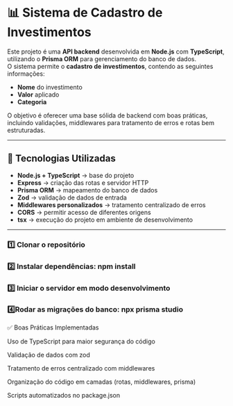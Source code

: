# 📊 Sistema de Cadastro de Investimentos

Este projeto é uma **API backend** desenvolvida em **Node.js** com **TypeScript**, utilizando o **Prisma ORM** para gerenciamento do banco de dados.  
O sistema permite o **cadastro de investimentos**, contendo as seguintes informações:  

- **Nome** do investimento  
- **Valor** aplicado  
- **Categoria**  

O objetivo é oferecer uma base sólida de backend com boas práticas, incluindo validações, middlewares para tratamento de erros e rotas bem estruturadas.

---

## 🚀 Tecnologias Utilizadas

- **Node.js + TypeScript** → base do projeto  
- **Express** → criação das rotas e servidor HTTP  
- **Prisma ORM** → mapeamento do banco de dados  
- **Zod** → validação de dados de entrada  
- **Middlewares personalizados** → tratamento centralizado de erros  
- **CORS** → permitir acesso de diferentes origens  
- **tsx** → execução do projeto em ambiente de desenvolvimento  

---

### 1️⃣ Clonar o repositório
### 2️⃣ Instalar dependências: npm install
### 3️⃣ Iniciar o servidor em modo desenvolvimento
### 4️⃣Rodar as migrações do banco: npx prisma studio

✅ Boas Práticas Implementadas

Uso de TypeScript para maior segurança do código

Validação de dados com zod

Tratamento de erros centralizado com middlewares

Organização do código em camadas (rotas, middlewares, prisma)

Scripts automatizados no package.json

